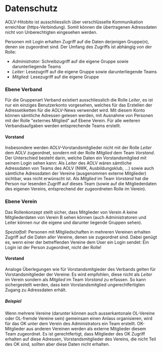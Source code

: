 # Datenschutz
AOLV-Hitobito ist ausschliesslich über verschlüsselte Kommunikation erreichbar
(https-Verbindung). Somit können die übertragenen Adressdaten nicht von
Unberechtigten eingesehen werden.

Personen mit Login erhalten Zugriff auf die Daten derjenigen Gruppe(n), denen
sie zugeordnet sind. Der Umfang des Zugriffs ist abhängig von der Rolle:

* *Administrator:* Schreibzugriff auf die eigene Gruppe sowie darunterliegende
Teams
* *Leiter:* Lesezugriff auf die eigene Gruppe sowie darunterliegende
Teams
* *Mitglied:* Lesezugriff auf die eigene Gruppe

### Ebene Verband
Für die Gruppenart Verband existiert ausschliesslich die Rolle _Leiter_, es ist
nur ein einziges Benutzerkonto vorgesehen, welches für das Erstellen der
Adressetiketten für die AOLV-News verwendet wird. Mit diesem Konto können
sämtliche Adressen gelesen werden, mit Ausnahme von Personen mit der Rolle
"externes Mitglied" auf Ebene Verein. Für alle weiteren Verbandsaufgaben werden
entsprechende Teams erstellt.

#### Vorstand
Insbesondere werden AOLV-Vorstandsmitglieder nicht mit der Rolle _Leiter_ dem
AOLV zugeordnet, sondern mit der Rolle _Mitglied_ dem Team _Vorstand_. Der
Unterschied besteht darin, welche Daten ein Vorstandsmitglied mit seinem Login
sehen kann: Als _Leiter_ des AOLV wären sämtliche Adressdaten von Teams des
AOLV (NWK, Ausbildungsklub, ...) sowie auch sämtliche Adressdaten der Vereine
(ausgenommen externe Mitglieder) sichtbar, was nicht erwünscht ist. Als
_Mitglied_ im Team _Vorstand_ hat die Person nur lesenden Zugriff auf dieses
Team (sowie auf die Mitgliederdaten des eigenen Vereins, entsprechend der
zugeordneten Rolle im Verein).

### Ebene Verein
Das Rollenkonzept stellt sicher, dass Mitglieder von Verein A keine
Mitgliederdaten von Verein B sehen können (auch Administratoren und Leiter
können nur die eigene und darunter liegende Gruppen sehen).

*Spezialfall:* Personen mit Mitgliedschaften in mehreren Vereinen erhalten
Zugriff auf die Daten aller Vereine, denen sie zugeordnet sind. Dabei genügt
es, wenn einer der betreffenden Vereine dem User ein Login sendet: Ein
Login ist der Person zugeordnet, nicht der Rolle!

#### Vorstand
Analoge Überlegungen wie für Vorstandsmitgieder des Verbands gelten für 
Vorstandsmitglieder der Vereine: Es wird empfohlen, diese nicht als _Leiter_ im
Verein sondern als _Mitglied_ im Team _Vorstand_ zu erfassen. So kann
sichergestellt werden, dass kein Vorstandsmitglied ungerechtfertigten Zugang
zu Adressdaten erhält.

##### Beispiel
Wenn mehrere Vereine (darunter können auch ausserkantonale OL-Vereine oder
OL-fremde Vereine sein) gemeinsam einen Anlass organisieren, wird für das OK
unter dem Verein des Administrators ein Team erstellt. OK-Mitglieder aus
anderen Vereinen werden als externe Mitglieder diesem Team zugeordnet. Es ist
gerechtfertigt, dass Mitglieder des OK Zugriff erhalten auf diese Adressen,
Vorstandsmitglieder des Vereins, die nicht Teil des OK sind, sollten aber diese
Daten nicht erhalten.
